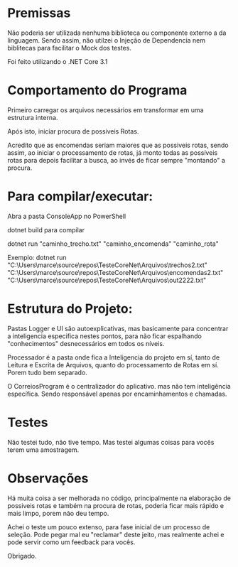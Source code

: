 # Premissas

 Não poderia ser utilizada nenhuma biblioteca ou componente externo a da linguagem. Sendo assim, não utilzei o Injeção de Dependencia nem biblitecas para facilitar o Mock dos testes.

 Foi feito utilizando o .NET Core 3.1
# Comportamento do Programa

 Primeiro carregar os arquivos necessários em transformar em uma estrutura interna.
 
 Após isto, iniciar procura de possiveis Rotas.
 
 Acredito que as encomendas seriam maiores que as possiveis rotas, sendo assim, ao iniciar o processamento de rotas, já monto todas as possíveis rotas para depois facilitar a busca, ao invés de ficar sempre "montando" a procura.
 
# Para compilar/executar:
 
 Abra a pasta ConsoleApp no PowerShell
 
 dotnet build para compilar
 
 dotnet run "caminho_trecho.txt" "caminho_encomenda" "caminho_rota"
 
 Exemplo:
 dotnet run "C:\Users\marce\source\repos\TesteCoreNet\Arquivos\trechos2.txt" "C:\Users\marce\source\repos\TesteCoreNet\Arquivos\encomendas2.txt" "C:\Users\marce\source\repos\TesteCoreNet\Arquivos\out2222.txt"

# Estrutura do Projeto:

Pastas Logger e UI são autoexplicativas, mas basicamente para concentrar a inteligencia especifica nestes pontos, para não ficar espalhando "conhecimentos" desnecessários em todos os níveis.

Processador é a pasta onde fica a Inteligencia do projeto em sí, tanto de Leitura e Escrita de Arquivos, quanto do processamento de Rotas em sí. Porem tudo bem separado.

O CorreiosProgram é o centralizador do aplicativo. mas não tem inteligência específica. Sendo responsável apenas por encaminhamentos e chamadas.

# Testes

Não testei tudo, não tive tempo. Mas testei algumas coisas para vocês terem uma amostragem.

# Observações

Há muita coisa a ser melhorada no código, principalmente na elaboração de possiveis rotas e também na procura de rotas, poderia ficar mais rápido e mais limpo, porem não deu tempo.

Achei o teste um pouco extenso, para fase inicial de um processo de seleção. Pode pegar mal eu "reclamar" deste jeito, mas realmente achei e pode servir como um feedback para vocês. 



Obrigado.